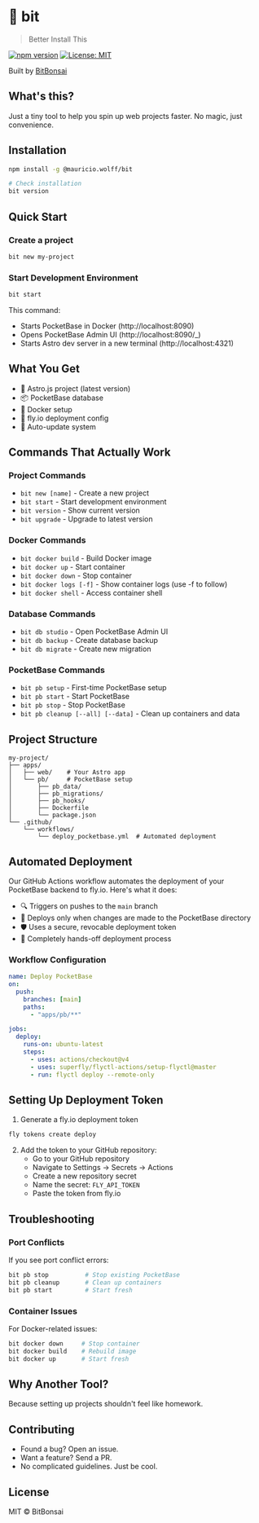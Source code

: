 # 🌱 bit

> Better Install This

[![npm version](https://badge.fury.io/js/%40mauricio.wolff%2Fbit.svg)](https://www.npmjs.com/package/@mauricio.wolff/bit)
[![License: MIT](https://img.shields.io/badge/License-MIT-yellow.svg)](https://opensource.org/licenses/MIT)

Built by [BitBonsai](https://github.com/bitbonsai)

## What's this?

Just a tiny tool to help you spin up web projects faster. No magic, just convenience.

## Installation

```bash
npm install -g @mauricio.wolff/bit

# Check installation
bit version
```

## Quick Start

### Create a project

```bash
bit new my-project
```

### Start Development Environment

```bash
bit start
```

This command:

- Starts PocketBase in Docker (http://localhost:8090)
- Opens PocketBase Admin UI (http://localhost:8090/\_)
- Starts Astro dev server in a new terminal (http://localhost:4321)

## What You Get

- 🚀 Astro.js project (latest version)
- 📦 PocketBase database
- 🐳 Docker setup
- 🚢 fly.io deployment config
- 🔄 Auto-update system

## Commands That Actually Work

### Project Commands

- `bit new [name]` - Create a new project
- `bit start` - Start development environment
- `bit version` - Show current version
- `bit upgrade` - Upgrade to latest version

### Docker Commands

- `bit docker build` - Build Docker image
- `bit docker up` - Start container
- `bit docker down` - Stop container
- `bit docker logs [-f]` - Show container logs (use -f to follow)
- `bit docker shell` - Access container shell

### Database Commands

- `bit db studio` - Open PocketBase Admin UI
- `bit db backup` - Create database backup
- `bit db migrate` - Create new migration

### PocketBase Commands

- `bit pb setup` - First-time PocketBase setup
- `bit pb start` - Start PocketBase
- `bit pb stop` - Stop PocketBase
- `bit pb cleanup [--all] [--data]` - Clean up containers and data

## Project Structure

```
my-project/
├── apps/
│   ├── web/    # Your Astro app
│   └── pb/     # PocketBase setup
│       ├── pb_data/
│       ├── pb_migrations/
│       ├── pb_hooks/
│       ├── Dockerfile
│       └── package.json
└── .github/
    └── workflows/
        └── deploy_pocketbase.yml  # Automated deployment
```

## Automated Deployment

Our GitHub Actions workflow automates the deployment of your PocketBase backend to fly.io. Here's what it does:

- 🔍 Triggers on pushes to the `main` branch
- 🚢 Deploys only when changes are made to the PocketBase directory
- 🛡️ Uses a secure, revocable deployment token
- 🤖 Completely hands-off deployment process

### Workflow Configuration

```yaml
name: Deploy PocketBase
on:
  push:
    branches: [main]
    paths:
      - "apps/pb/**"

jobs:
  deploy:
    runs-on: ubuntu-latest
    steps:
      - uses: actions/checkout@v4
      - uses: superfly/flyctl-actions/setup-flyctl@master
      - run: flyctl deploy --remote-only
```

## Setting Up Deployment Token

1. Generate a fly.io deployment token

```bash
fly tokens create deploy
```

2. Add the token to your GitHub repository:
   - Go to your GitHub repository
   - Navigate to Settings → Secrets → Actions
   - Create a new repository secret
   - Name the secret: `FLY_API_TOKEN`
   - Paste the token from fly.io

## Troubleshooting

### Port Conflicts

If you see port conflict errors:

```bash
bit pb stop          # Stop existing PocketBase
bit pb cleanup       # Clean up containers
bit pb start         # Start fresh
```

### Container Issues

For Docker-related issues:

```bash
bit docker down     # Stop container
bit docker build    # Rebuild image
bit docker up       # Start fresh
```

## Why Another Tool?

Because setting up projects shouldn't feel like homework.

## Contributing

- Found a bug? Open an issue.
- Want a feature? Send a PR.
- No complicated guidelines. Just be cool.

## License

MIT © BitBonsai

